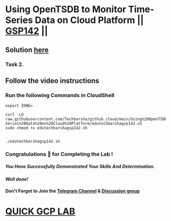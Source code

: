 # Using OpenTSDB to Monitor Time-Series Data on Cloud Platform || [GSP142](https://www.cloudskillsboost.google/focuses/629?parent=catalog) ||

## Solution [here](https://youtu.be/6vnL7IS9CXE)

### Task 2.
## Follow the video instructions

### Run the following Commands in CloudShell

```
export ZONE=
```
```
curl -LO raw.githubusercontent.com/Techbarsha/github_cloud/main/Using%20OpenTSDB%20to%20Monitor%20Time-Series%20Data%20on%20Cloud%20Platform/edutechbarshagsp142.sh
sudo chmod +x edutechbarshagsp142.sh


./edutechbarshagsp142.sh

```

### Congratulations 🎉 for Completing the Lab !

##### *You Have Successfully Demonstrated Your Skills And Determination.*

#### *Well done!*

#### Don't Forget to Join the [Telegram Channel](https://t.me/QuickGcpLab) & [Discussion group](https://t.me/QuickGcpLabChats)

# [QUICK GCP LAB](https://www.youtube.com/@quickgcplab)
